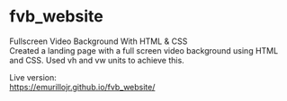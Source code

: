 # fvb_website
Fullscreen Video Background With HTML &amp; CSS  
Created a landing page with a full screen video background using HTML and CSS. Used vh and vw units to achieve this.  

Live version:  
https://emurillojr.github.io/fvb_website/
